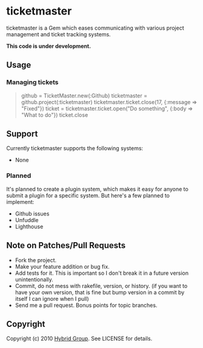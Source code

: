 # ticketmaster

ticketmaster is a Gem which eases communicating with various project management and ticket tracking systems.

**This code is under development.**

## Usage

### Managing tickets

> github = TicketMaster.new(:Github)
> ticketmaster = github.project(:ticketmaster)
> ticketmaster.ticket.close(17, {:message => "Fixed"})
> ticket = ticketmaster.ticket.open("Do something", {:body => "What to do"})
> ticket.close

## Support

Currently ticketmaster supports the following systems:

* None

### Planned

It's planned to create a plugin system, which makes it easy for anyone to submit a plugin for a specific system. But here's a few planned to implement:

* Github issues
* Unfuddle
* Lighthouse

## Note on Patches/Pull Requests
 
* Fork the project.
* Make your feature addition or bug fix.
* Add tests for it. This is important so I don't break it in a
  future version unintentionally.
* Commit, do not mess with rakefile, version, or history.
  (if you want to have your own version, that is fine but bump version in a commit by itself I can ignore when I pull)
* Send me a pull request. Bonus points for topic branches.

## Copyright

Copyright (c) 2010 [Hybrid Group](http://hybridgroup.com). See LICENSE for details.
